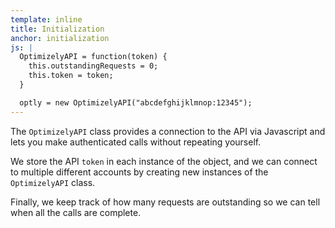 ```yaml
---
template: inline
title: Initialization
anchor: initialization
js: |
  OptimizelyAPI = function(token) {
    this.outstandingRequests = 0;
    this.token = token;
  }

  optly = new OptimizelyAPI("abcdefghijklmnop:12345");
---
```


The `OptimizelyAPI` class provides a connection to the API via Javascript and lets you make authenticated calls without repeating yourself.

We store the API `token` in each instance of the object, and we can connect to multiple different accounts by creating new instances of the `OptimizelyAPI` class.

Finally, we keep track of how many requests are outstanding so we can tell when all the calls are complete.
